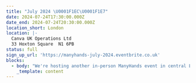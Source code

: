```yaml
---
title: "July 2024 \U0001F1EC\U0001F1E7"
date: 2024-07-24T17:30:00.000Z
date_end: 2024-07-24T20:30:00.000Z
location_short: London
location: |-
  Canva UK Operations Ltd
  33 Hoxton Square  N1 6PB
status: full
sign_up_url: 'https://manyhands-july-2024.eventbrite.co.uk'
blocks:
  - body: "We're hosting another in-person ManyHands event in central London and we'd love to see you there.\U0001F918\n\nOur ManyHands July 2024 edition is brought to you by Digital Product People! Join us for an exciting in-person event at our sponsor's new swanky headquarters - Canva UK, Hoxton Square, London, UK.\n\nWith our randomiser spinning up a unique product challenge on the night and speakers on board to spark inspiration, you're guaranteed a fun & creative evening! \U0001F64C\n\nGet ready to connect, learn, and collaborate with like-minded digital product enthusiasts. Network with likeminded pros, explore fun product challenges, and join our community of experts.\n\nWe'll provide great talks, hot pizza and cold drinks. What more would you like?!\n\nSee you there!\n"
    _template: content
---
```


